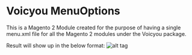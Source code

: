# Voicyou MenuOptions
This is a Magento 2 Module created for the purpose of having a single menu.xml file for all the Magento 2 modules under the Voicyou package.

Result will show up in the below format:
![alt tag](http://voicyou.in/images/menuoptions/menuoptions.png)
